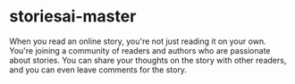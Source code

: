 # storiesai-master
 When you read an online story, you're not just reading it on your own. You're joining a community of readers and authors who are passionate about stories. You can share your thoughts on the story with other readers, and you can even leave comments for the story. 
